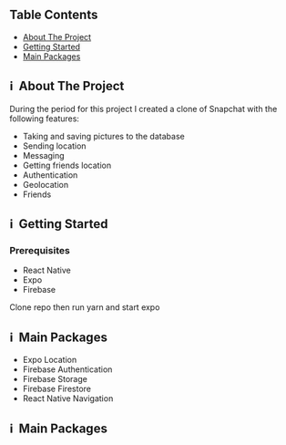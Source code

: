 ## Table Contents

*   [About The Project](https://github.com/Elijah-Harvey/SnapChat-Clone/edit/main/README.md/about-project)
*   [Getting Started](https://github.com/Elijah-Harvey/SnapChat-Clone/edit/main/README.md/Getting-Started)
*   [Main Packages](https://github.com/Elijah-Harvey/SnapChat-Clone/edit/main/README.md/main-packages)

## ℹ️  About The Project

During the period for this project I created a clone of Snapchat with the following features:

*   Taking and saving pictures to the database
*   Sending location
*   Messaging 
*   Getting friends location
*   Authentication
*   Geolocation
*   Friends

## ℹ️  Getting Started

### Prerequisites

*   React Native
*   Expo
*   Firebase

Clone repo then run yarn and start expo

## ℹ️  Main Packages

*   Expo Location
*   Firebase Authentication 
*   Firebase Storage
*   Firebase Firestore
*   React Native Navigation 

## ℹ️  Main Packages
